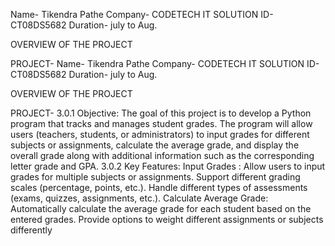 Name- Tikendra Pathe Company- CODETECH IT SOLUTION ID- CT08DS5682 Duration- july to Aug.

OVERVIEW OF THE PROJECT

PROJECT- Name- Tikendra Pathe Company- CODETECH IT SOLUTION ID- CT08DS5682 Duration- july to Aug.

OVERVIEW OF THE PROJECT

PROJECT- 3.0.1 Objective:
The goal of this project is to develop a Python program that tracks and manages student grades. The
program will allow users (teachers, students, or administrators) to input grades for different subjects or
assignments, calculate the average grade, and display the overall grade along with additional information
such as the corresponding letter grade and GPA.
3.0.2 Key Features:
Input Grades :
Allow users to input grades for multiple subjects or assignments. Support different grading scales (percentage, points, etc.). Handle different types of assessments (exams, quizzes, assignments, etc.). Calculate
Average Grade: Automatically calculate the average grade for each student based on the entered
grades. Provide options to weight different assignments or subjects differently
